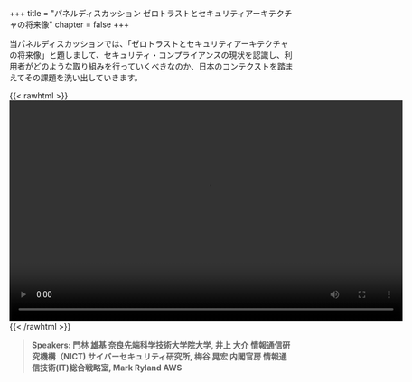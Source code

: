 +++
title = "パネルディスカッション ゼロトラストとセキュリティアーキテクチャの将来像"
chapter = false
+++

当パネルディスカッションでは、「ゼロトラストとセキュリティアーキテクチャの将来像」と題しまして、セキュリティ・コンプライアンスの現状を認識し、利用者がどのような取り組みを行っていくべきなのか、日本のコンテクストを踏まえてその課題を洗い出していきます。

{{< rawhtml >}}
<video width="696" height="392" controls>
  <source src="https://awssecurityroadshow2020.s3-ap-northeast-1.amazonaws.com/workshops/keynote1/091120+APAC+RoadShow+r1.mp4" type="video/mp4">
  Your browser doesn't support video.
</video>
{{< /rawhtml >}}

>  **Speakers: 門林 雄基 奈良先端科学技術大学院大学, 井上 大介 情報通信研究機構（NICT) サイバーセキュリティ研究所, 梅谷 晃宏 内閣官房 情報通信技術(IT)総合戦略室, Mark Ryland AWS** 